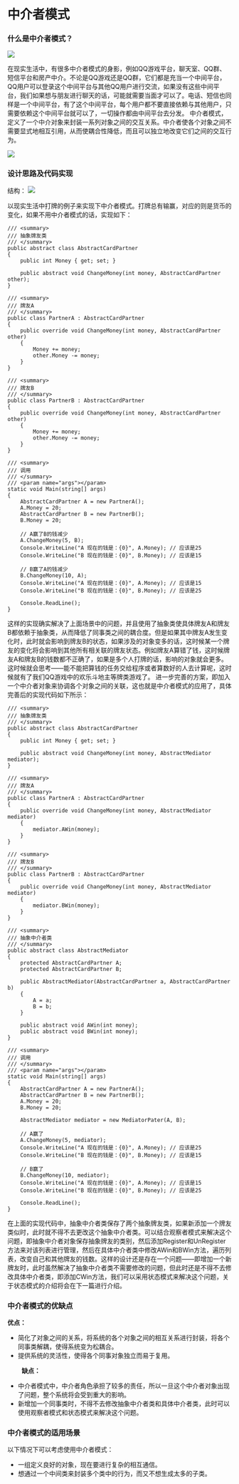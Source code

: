 # 中介者模式
### 什么是中介者模式？
![](http://owvsetuqu.bkt.clouddn.com/image/designpattern/mediator1.jpg)

在现实生活中，有很多中介者模式的身影，例如QQ游戏平台，聊天室、QQ群、短信平台和房产中介。不论是QQ游戏还是QQ群，它们都是充当一个中间平台，QQ用户可以登录这个中间平台与其他QQ用户进行交流，如果没有这些中间平台，我们如果想与朋友进行聊天的话，可能就需要当面才可以了。电话、短信也同样是一个中间平台，有了这个中间平台，每个用户都不要直接依赖与其他用户，只需要依赖这个中间平台就可以了，一切操作都由中间平台去分发。
中介者模式，定义了一个中介对象来封装一系列对象之间的交互关系。中介者使各个对象之间不需要显式地相互引用，从而使耦合性降低，而且可以独立地改变它们之间的交互行为。

![](http://owvsetuqu.bkt.clouddn.com/image/designpattern/mediator3.png)

### 设计思路及代码实现
结构：
![](http://owvsetuqu.bkt.clouddn.com/image/designpattern/mediator2.jpg)

以现实生活中打牌的例子来实现下中介者模式。打牌总有输赢，对应的则是货币的变化，如果不用中介者模式的话，实现如下：


	/// <summary>
    /// 抽象牌友类
    /// </summary>
    public abstract class AbstractCardPartner
    {
        public int Money { get; set; }

        public abstract void ChangeMoney(int money, AbstractCardPartner other);
    }

	/// <summary>
    /// 牌友A
    /// </summary>
	public class PartnerA : AbstractCardPartner
    {
        public override void ChangeMoney(int money, AbstractCardPartner other)
        {
            Money += money;
            other.Money -= money;
        }
    }

	/// <summary>
    /// 牌友B
    /// </summary>
	public class PartnerB : AbstractCardPartner
    {
        public override void ChangeMoney(int money, AbstractCardPartner other)
        {
            Money += money;
            other.Money -= money;
        }
    }

	/// <summary>
    /// 调用
    /// </summary>
    /// <param name="args"></param>
    static void Main(string[] args)
    {
        AbstractCardPartner A = new PartnerA();
        A.Money = 20;
        AbstractCardPartner B = new PartnerB();
        B.Money = 20;

        // A赢了B的钱减少
        A.ChangeMoney(5, B);
        Console.WriteLine("A 现在的钱是：{0}", A.Money); // 应该是25
        Console.WriteLine("B 现在的钱是：{0}", B.Money); // 应该是15

        // B赢了A的钱减少
        B.ChangeMoney(10, A);
        Console.WriteLine("A 现在的钱是：{0}", A.Money); // 应该是15
        Console.WriteLine("B 现在的钱是：{0}", B.Money); // 应该是25 

        Console.ReadLine();
    }

这样的实现确实解决了上面场景中的问题，并且使用了抽象类使具体牌友A和牌友B都依赖于抽象类，从而降低了同事类之间的耦合度。但是如果其中牌友A发生变化时，此时就会影响到牌友B的状态，如果涉及的对象变多的话，这时候某一个牌友的变化将会影响到其他所有相关联的牌友状态。例如牌友A算错了钱，这时候牌友A和牌友B的钱数都不正确了，如果是多个人打牌的话，影响的对象就会更多。这时候就会思考——能不能把算钱的任务交给程序或者算数好的人去计算呢，这时候就有了我们QQ游戏中的欢乐斗地主等牌类游戏了。
进一步完善的方案，即加入一个中介者对象来协调各个对象之间的关联，这也就是中介者模式的应用了，具体完善后的实现代码如下所示：

	/// <summary>
    /// 抽象牌友类
    /// </summary>
    public abstract class AbstractCardPartner
    {
        public int Money { get; set; }

        public abstract void ChangeMoney(int money, AbstractMediator mediator);
    }

	/// <summary>
    /// 牌友A
    /// </summary>
	public class PartnerA : AbstractCardPartner
    {
        public override void ChangeMoney(int money, AbstractMediator mediator)
        {
            mediator.AWin(money);
        }
    }

	/// <summary>
    /// 牌友B
    /// </summary>
    public class PartnerB : AbstractCardPartner
    {
        public override void ChangeMoney(int money, AbstractMediator mediator)
        {
            mediator.BWin(money);
        }
    }

	/// <summary>
    /// 抽象中介者类
    /// </summary>
    public abstract class AbstractMediator
    {
        protected AbstractCardPartner A;
        protected AbstractCardPartner B;

        public AbstractMediator(AbstractCardPartner a, AbstractCardPartner b)
        {
            A = a;
            B = b;
        }

        public abstract void AWin(int money);
        public abstract void BWin(int money);
    }

	/// <summary>
    /// 调用
    /// </summary>
    /// <param name="args"></param>
    static void Main(string[] args)
    {
        AbstractCardPartner A = new PartnerA();
        AbstractCardPartner B = new PartnerB();
        A.Money = 20;
        B.Money = 20;

        AbstractMediator mediator = new MediatorPater(A, B);

        // A赢了
        A.ChangeMoney(5, mediator);
        Console.WriteLine("A 现在的钱是：{0}", A.Money); // 应该是25
        Console.WriteLine("B 现在的钱是：{0}", B.Money); // 应该是15

        // B赢了
        B.ChangeMoney(10, mediator);
        Console.WriteLine("A 现在的钱是：{0}", A.Money); // 应该是15
        Console.WriteLine("B 现在的钱是：{0}", B.Money); // 应该是25 

        Console.ReadLine();
    }

在上面的实现代码中，抽象中介者类保存了两个抽象牌友类，如果新添加一个牌友类似时，此时就不得不去更改这个抽象中介者类。可以结合观察者模式来解决这个问题，即抽象中介者对象保存抽象牌友的类别，然后添加Register和UnRegister方法来对该列表进行管理，然后在具体中介者类中修改AWin和BWin方法，遍历列表，改变自己和其他牌友的钱数。这样的设计还是存在一个问题——即增加一个新牌友时，此时虽然解决了抽象中介者类不需要修改的问题，但此时还是不得不去修改具体中介者类，即添加CWin方法，我们可以采用状态模式来解决这个问题，关于状态模式的介绍将会在下一篇进行介绍。

### 中介者模式的优缺点
**优点：**
- 简化了对象之间的关系，将系统的各个对象之间的相互关系进行封装，将各个同事类解耦，使得系统变为松耦合。
- 提供系统的灵活性，使得各个同事对象独立而易于复用。

　　
**缺点：**
- 中介者模式中，中介者角色承担了较多的责任，所以一旦这个中介者对象出现了问题，整个系统将会受到重大的影响。
- 新增加一个同事类时，不得不去修改抽象中介者类和具体中介者类，此时可以使用观察者模式和状态模式来解决这个问题。

### 中介者模式的适用场景
以下情况下可以考虑使用中介者模式：
- 一组定义良好的对象，现在要进行复杂的相互通信。
- 想通过一个中间类来封装多个类中的行为，而又不想生成太多的子类。
